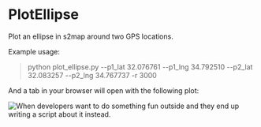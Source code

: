# PlotEllipse
Plot an ellipse in s2map around two GPS locations.

Example usage: 

> python plot_ellipse.py --p1_lat 32.076761 --p1_lng 34.792510 --p2_lat 32.083257 --p2_lng 34.767737 -r 3000


And a tab in your browser will open with the following plot:

![When developers want to do something fun outside and they end up writing a script about it instead.](../master/snippets/plot_ellipse.png)

